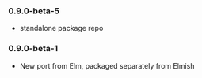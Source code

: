 ### 0.9.0-beta-5

* standalone package repo

### 0.9.0-beta-1

* New port from Elm, packaged separately from Elmish
